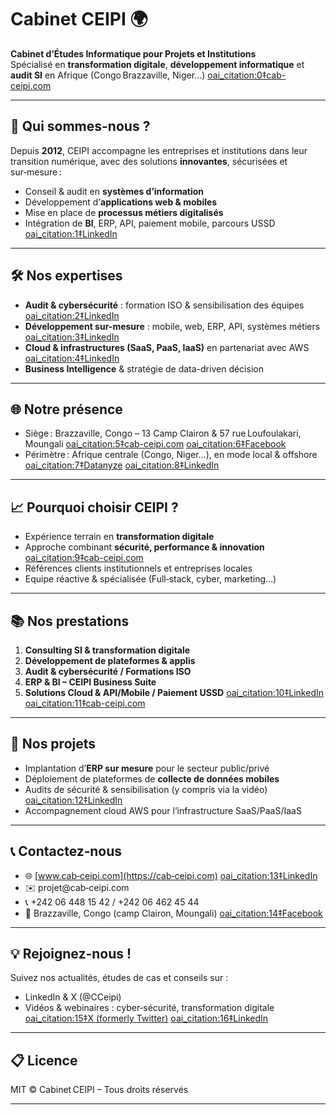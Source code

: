 # Cabinet CEIPI 🌍

**Cabinet d’Études Informatique pour Projets et Institutions**  
Spécialisé en **transformation digitale**, **développement informatique** et **audit SI** en Afrique (Congo Brazzaville, Niger...)  [oai_citation:0‡cab-ceipi.com](https://cab-ceipi.com/?utm_source=chatgpt.com)

---

## 🚀 Qui sommes-nous ?
Depuis **2012**, CEIPI accompagne les entreprises et institutions dans leur transition numérique, avec des solutions **innovantes**, sécurisées et sur‑mesure :  
- Conseil & audit en **systèmes d’information**  
- Développement d’**applications web & mobiles**  
- Mise en place de **processus métiers digitalisés**  
- Intégration de **BI**, ERP, API, paiement mobile, parcours USSD  [oai_citation:1‡LinkedIn](https://cg.linkedin.com/company/cab-ceipi?utm_source=chatgpt.com)

---

## 🛠️ Nos expertises
- **Audit & cybersécurité** : formation ISO & sensibilisation des équipes  [oai_citation:2‡LinkedIn](https://cg.linkedin.com/company/cab-ceipi?utm_source=chatgpt.com)  
- **Développement sur-mesure** : mobile, web, ERP, API, systèmes métiers  [oai_citation:3‡LinkedIn](https://cg.linkedin.com/company/cab-ceipi?utm_source=chatgpt.com)  
- **Cloud & infrastructures (SaaS, PaaS, IaaS)** en partenariat avec AWS  [oai_citation:4‡LinkedIn](https://cg.linkedin.com/company/cab-ceipi?utm_source=chatgpt.com)  
- **Business Intelligence** & stratégie de data-driven décision

---

## 🌐 Notre présence
- Siège : Brazzaville, Congo – 13 Camp Clairon & 57 rue Loufoulakari, Moungali  [oai_citation:5‡cab-ceipi.com](https://cab-ceipi.com/politique-de-confidentialite?utm_source=chatgpt.com) [oai_citation:6‡Facebook](https://www.facebook.com/cabinetceipi/?utm_source=chatgpt.com)  
- Périmètre : Afrique centrale (Congo, Niger…), en mode local & offshore  [oai_citation:7‡Datanyze](https://www.datanyze.com/companies/cabinet-ceipi/557544257?utm_source=chatgpt.com) [oai_citation:8‡LinkedIn](https://cg.linkedin.com/company/cab-ceipi?utm_source=chatgpt.com)

---

## 📈 Pourquoi choisir CEIPI ?
- Expérience terrain en **transformation digitale**  
- Approche combinant **sécurité, performance & innovation**  [oai_citation:9‡cab-ceipi.com](https://cab-ceipi.com/politique-de-confidentialite?utm_source=chatgpt.com)  
- Références clients institutionnels et entreprises locales  
- Equipe réactive & spécialisée (Full‑stack, cyber, marketing…)

---

## 📚 Nos prestations
1. **Consulting SI & transformation digitale**  
2. **Développement de plateformes & applis**  
3. **Audit & cybersécurité / Formations ISO**  
4. **ERP & BI – CEIPI Business Suite**  
5. **Solutions Cloud & API/Mobile / Paiement USSD**  [oai_citation:10‡LinkedIn](https://cg.linkedin.com/company/cab-ceipi?utm_source=chatgpt.com) [oai_citation:11‡cab-ceipi.com](https://cab-ceipi.com/burkina-faso/?utm_source=chatgpt.com)

---

## 🧩 Nos projets
- Implantation d’**ERP sur mesure** pour le secteur public/privé  
- Déploiement de plateformes de **collecte de données mobiles**  
- Audits de sécurité & sensibilisation (y compris via la vidéo)  [oai_citation:12‡LinkedIn](https://cg.linkedin.com/company/cab-ceipi?utm_source=chatgpt.com)  
- Accompagnement cloud AWS pour l’infrastructure SaaS/PaaS/IaaS

---

## 📞 Contactez‑nous
- 🌐 [www.cab‑ceipi.com](https://cab‑ceipi.com)  [oai_citation:13‡LinkedIn](https://cg.linkedin.com/company/cab-ceipi?utm_source=chatgpt.com)  
- ✉️ projet@cab‑ceipi.com  
- 📞 +242 06 448 15 42 / +242 06 462 45 44  
- 📍 Brazzaville, Congo (camp Clairon, Moungali)  [oai_citation:14‡Facebook](https://www.facebook.com/cabinetceipi/?utm_source=chatgpt.com)

---

## 💡 Rejoignez-nous !
Suivez nos actualités, études de cas et conseils sur :
- LinkedIn & X (@CCeipi)  
- Vidéos & webinaires : cyber‑sécurité, transformation digitale  [oai_citation:15‡X (formerly Twitter)](https://x.com/cceipi?utm_source=chatgpt.com) [oai_citation:16‡LinkedIn](https://cg.linkedin.com/company/cab-ceipi?utm_source=chatgpt.com)

---

## 📋 Licence
MIT © Cabinet CEIPI – Tous droits réservés

---
